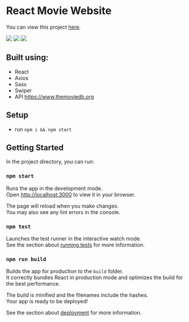 # React Movie Website

You can view this project [here](https://react-movie-website-app.netlify.app/).

![](../readme-images/2d3f7d8a446de8c19db5dd1b2c1e5ef8.jpg)
![](../readme-images/f4dc597e4d289bd4a43298d2190fdc0c.jpg)
![](../readme-images/87c5c9e058e10c04b6cd27b9820075bf.jpg)

## Built using:

- React
- Axios
- Sass
- Swiper
- API https://www.themoviedb.org

## Setup

- run `npm i && npm start`

## Getting Started

In the project directory, you can run:

### `npm start`

Runs the app in the development mode.\
Open [http://localhost:3000](http://localhost:3000) to view it in your browser.

The page will reload when you make changes.\
You may also see any lint errors in the console.

### `npm test`

Launches the test runner in the interactive watch mode.\
See the section about [running tests](https://facebook.github.io/create-react-app/docs/running-tests) for more information.

### `npm run build`

Builds the app for production to the `build` folder.\
It correctly bundles React in production mode and optimizes the build for the best performance.

The build is minified and the filenames include the hashes.\
Your app is ready to be deployed!

See the section about [deployment](https://facebook.github.io/create-react-app/docs/deployment) for more information.
